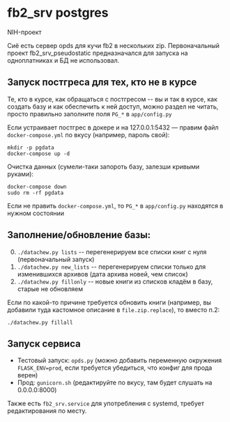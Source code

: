 # fb2_srv postgres

NIH-проект

Сиё есть сервер opds для кучи fb2 в нескольких zip. Первоначальный проект fb2_srv_pseudostatic предназначался для запуска на одноплатниках и БД не использовал.

## Запуск постгреса для тех, кто не в курсе

Те, кто в курсе, как обращаться с постгресом -- вы и так в курсе, как создать базу и как обеспечить к ней доступ, можно раздел не читать, просто правильно заполните поля `PG_*` в `app/config.py`

Если устраивает постгрес в докере и на 127.0.0.1:5432 — правим файл `docker-compose.yml` по вкусу (например, пароль свой):

```
mkdir -p pgdata
docker-compose up -d
```

Очистка данных (сумели-таки запороть базу, залезши кривыми руками):

```
docker-compose down
sudo rm -rf pgdata
```

Если не править `docker-compose.yml`, то `PG_*` в `app/config.py` находятся в нужном состоянии

## Заполнение/обновление базы:

0) `./datachew.py lists` -- перегенерируем все списки книг с нуля (первоначальный запуск)
1) `./datachew.py new_lists` -- перегенерируем списки только для изменившихся архивов (дата архива новей, чем список)
2) `./datachew.py fillonly` -- новые книги из списков кладём в базу, старые не обновляем

Если по какой-то причине требуется обновить книги (например, вы добавили туда кастомное описание в `file.zip.replace`), то вместо п.2:

```
./datachew.py fillall
```

## Запуск сервиса

  * Тестовый запуск: `opds.py` (можно добавить переменную окружения `FLASK_ENV=prod`, если требуется убедиться, что конфиг для прода верен)
  * Прод: `gunicorn.sh` (редактируйте по вкусу, там будет слушать на 0.0.0.0:8000)

Также есть `fb2_srv.service` для употребления с systemd, требует редактирования по месту.

